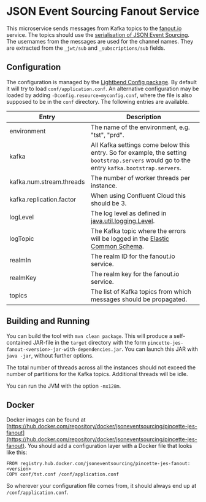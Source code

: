 # JSON Event Sourcing Fanout Service

This microservice sends messages from Kafka topics to the [fanout.io](https://fanout.io) service. The topics should use the [serialisation of JSON Event Sourcing](https://www.javadoc.io/static/net.pincette/pincette-jes-util/1.1.3/net/pincette/jes/util/JsonSerde.html). The usernames from the messages are used for the channel names. They are extracted from the ```_jwt/sub``` and ```_subscriptions/sub``` fields.

## Configuration

The configuration is managed by the 
[Lightbend Config package](https://github.com/lightbend/config). By default it will try to load ```conf/application.conf```. An alternative configuration may be loaded by adding ```-Dconfig.resource=myconfig.conf```, where the file is also supposed to be in the ```conf``` directory. The following entries are available.

|Entry|Description|
|---|---|
|environment|The name of the environment, e.g. "tst", "prd".|
|kafka|All Kafka settings come below this entry. So for example, the setting ```bootstrap.servers``` would go to the entry ```kafka.bootstrap.servers```.|
|kafka.num.stream.threads|The number of worker threads per instance.|
|kafka.replication.factor|When using Confluent Cloud this should be 3.|
|logLevel|The log level as defined in [java.util.logging.Level](https://docs.oracle.com/javase/8/docs/api/java/util/logging/Level.html).|
|logTopic|The Kafka topic where the errors will be logged in the [Elastic Common Schema](https://www.elastic.co/guide/en/ecs/current/index.html).|
|realmIn|The realm ID for the fanout.io service.|
|realmKey|The realm key for the fanout.io service.|
|topics|The list of Kafka topics from which messages should be propagated.|

## Building and Running

You can build the tool with ```mvn clean package```. This will produce a self-contained JAR-file in the ```target``` directory with the form ```pincette-jes-fanout-<version>-jar-with-dependencies.jar```. You can launch this JAR with ```java -jar```, without further options.

The total number of threads across all the instances should not exceed the number of partitions for the Kafka topics. Additional threads will be idle.

You can run the JVM with the option ```-mx128m```.

## Docker

Docker images can be found at [https://hub.docker.com/repository/docker/jsoneventsourcing/pincette-jes-fanout](https://hub.docker.com/repository/docker/jsoneventsourcing/pincette-jes-fanout). You should add a configuration layer with a Docker file that looks like this:

```
FROM registry.hub.docker.com/jsoneventsourcing/pincette-jes-fanout:<version>
COPY conf/tst.conf /conf/application.conf
```

So wherever your configuration file comes from, it should always end up at ```/conf/application.conf```.
